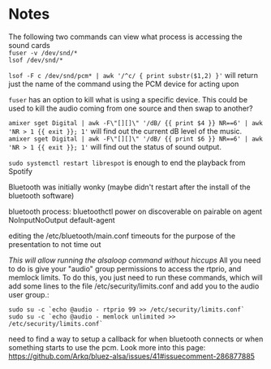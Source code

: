 # Notes

The following two commands can view what process is accessing the sound cards  
`fuser -v /dev/snd/*`  
`lsof /dev/snd/*`

`lsof -F c /dev/snd/pcm* | awk '/^c/ { print substr($1,2) }'` will return just the name of the command using the PCM device for acting upon

`fuser` has an option to kill what is using a specific device. This could be used to kill the audio coming from one source and then swap to another?

`amixer sget Digital | awk -F\"[][]\" '/dB/ {{ print $4 }} NR==6' | awk 'NR > 1 {{ exit }}; 1'` will find out the current dB level of the music.
`amixer sget Digital | awk -F\"[][]\" '/dB/ {{ print $6 }} NR==6' | awk 'NR > 1 {{ exit }}; 1'` will find out the status of sound output.

`sudo systemctl restart librespot` is enough to end the playback from Spotify

Bluetooth was initially wonky (maybe didn't restart after the install of the bluetooth software)

bluetooth process:
 bluetoothctl
 power on
 discoverable on
 pairable on
 agent NoInputNoOutput
 default-agent

 editing the /etc/bluetooth/main.conf timeouts for the purpose of the presentation to not time out

*This will allow running the alsaloop command without hiccups*
 All you need to do is give your "audio" group permissions to access the rtprio, and memlock limits. To do this, you just need to run these commands, which will add some lines to the file /etc/security/limits.conf and add you to the audio user group.:

```
sudo su -c `echo @audio - rtprio 99 >> /etc/security/limits.conf`
sudo su -c `echo @audio - memlock unlimited >> /etc/security/limits.conf`
```

need to find a way to setup a callback for when bluetooth connects or when something starts to use the pcm.
Look more into this page:
https://github.com/Arkq/bluez-alsa/issues/41#issuecomment-286877885
